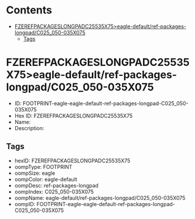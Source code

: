 



Contents
========

* [FZEREFPACKAGESLONGPADC25535X75>eagle-default/ref-packages-longpad/C025_050-035X075](#fzerefpackageslongpadc25535x75eagle-defaultref-packages-longpadc025_050-035x075)
	* [Tags](#tags)

# FZEREFPACKAGESLONGPADC25535X75>eagle-default/ref-packages-longpad/C025_050-035X075

- ID: FOOTPRINT-eagle-eagle-default-ref-packages-longpad-C025_050-035X075
- Hex ID: FZEREFPACKAGESLONGPADC25535X75
- Name: 
- Description: 

## Tags

- hexID: FZEREFPACKAGESLONGPADC25535X75
- oompType: FOOTPRINT
- oompSize: eagle
- oompColor: eagle-default
- oompDesc: ref-packages-longpad
- oompIndex: C025_050-035X075
- oompName: eagle-default/ref-packages-longpad/C025_050-035X075
- oompID: FOOTPRINT-eagle-eagle-default-ref-packages-longpad-C025_050-035X075
